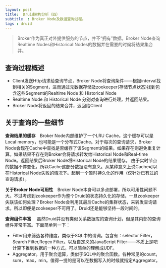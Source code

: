```yaml
---
layout: post
title:  Druid架构分析（四）
subtitle  : Broker Node及数据查询过程。
tags : druid
---
```


> Broker作为真正对外提供服务的节点，并不“拥有”数据。Broker Node查询Realtime Nodes和Historical Nodes的数据并在需要的时候将结果集合并。

## 查询过程概述

* Client发送Http请求给查询节点，Broker Node将查询条件——根据interval找到相关的Segment，进而通过元数据存储及zookeeper(存储节点状态)找到包含这些Segment的Realtime Node
  和 Historical Node
* Realtime Node 和 Historical Node 分别对查询进行处理，并返回结果。
* Broker Node将返回的结果合并，返回给Client

## 关于查询的一些细节

**查询结果的缓存**&emsp;Broker Node内部维护了一个LRU Cache，这个缓存可以是Local memory，也可能是一个分布式Cache。对于每次的查询请求，Broker Node会现在Cache中查找是否缓存了该Segment的结果。如果存在则避免重复计算。如果结果不存在则Broker会将请求转发给Historical Node和Real-time Node。返回结果后Broker Node将Historical Node的结果缓存。
由于实时节点的数据不停变化，所以Cache这部分数据没有意义。从某种意义上说Cache可以在Historical Node失败的情况下。起到一个暂时持久化的作用（仅针对已有过的查询请求）。

**关于Broker Node可用性**&emsp;Broker Node本身可以多点部署，所以可用性问题不大。不过考虑到zookeeper作为整个Druid的状态持久化的存储，一旦zookeeper失联该如何处理？Broker Node会利用其最后Cache的集群状态，来转发查询请求。所以即便是zookeeper不可用了。Druid还是能够坚持一段时间的。

**查询组件丰富** &emsp;虽然Druid并没有类似关系数据库的查询计划，但是其内部的查询组件非常丰富。下面简单列一下：

* Filter用来筛选各种维度，类似于SQL中的谓词。包含有：selector Filter，Search Filter,Regex Filter。以及自定义的JavaScript Filter——本质上是吧计算下推到数据的一种方式。可以简单的理解成UDF。
* Aggregator。用于聚合运算，类似于SQL中的聚合函数。各种常见的count，sum，max，min。值得一提的是可以在数据写入的时候就指定Aggregator。
